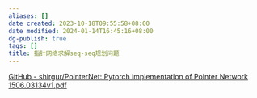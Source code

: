 ```yaml
---
aliases: []
date created: 2023-10-18T09:55:58+08:00
date modified: 2024-01-14T16:45:16+08:00
dg-publish: true
tags: []
title: 指针网络求解seq-seq规划问题
---
```


[GitHub - shirgur/PointerNet: Pytorch implementation of Pointer Network](https://github.com/shirgur/PointerNet)  
[1506.03134v1.pdf](https://arxiv.org/pdf/1506.03134v1.pdf)